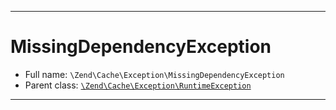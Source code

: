 ***

# MissingDependencyException

* Full name: `\Zend\Cache\Exception\MissingDependencyException`
* Parent class: [`\Zend\Cache\Exception\RuntimeException`](./RuntimeException.md)

***

